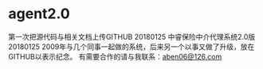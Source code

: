 # agent2.0
第一次把源代码与相关文档上传GITHUB 20180125
中睿保险中介代理系统2.0版20180125 2009年与几个同事一起做的系统，后来另一个以事又做了升级，放在GITHUB以表示纪念。 有需要合作的请与我联系：aben06@126.com
